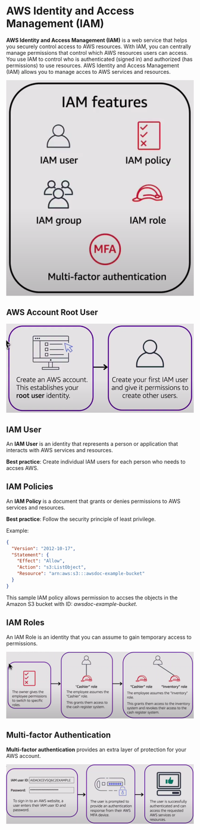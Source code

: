 # AWS Identity and Access Management (IAM)
**AWS Identity and Access Management (IAM)** is a web service that helps you securely control access to AWS resources. With IAM, you can centrally manage permissions that control which AWS resources users can access. You use IAM to control who is authenticated (signed in) and authorized (has permissions) to use resources. AWS Identity and Access Management (IAM) allows you to manage acces to AWS services and resources.

![AWS IAM Features](assets/img/aws-iam-features.png)

## AWS Account Root User

![AWS Account Root User](assets/img/aws-account-root-user.png)

## IAM User
An **IAM User** is an identity that represents a person or application that interacts with AWS services and resources.

**Best practice**: Create individual IAM users for each person who needs to accses AWS.

## IAM Policies
An **IAM Policy** is a document that grants or denies permissions to AWS services and resources.

**Best practice**: Follow the security principle of least privilege.

Example:
```json
{
  "Version": "2012-10-17",
  "Statement": {
    "Effect": "Allow",
    "Action": "s3:ListObject",
    "Resource": "arn:aws:s3:::awsdoc-example-bucket"
  }
}
```

This sample IAM policy allows permission to accses the objects in the Amazon S3 bucket with ID: *awsdoc-example-bucket*.

## IAM Roles
An IAM Role is an identity that you can assume to gain temporary access to permissions.

![AWS IAM Role Example](assets/img/aws-iam-role-example.png)

## Multi-factor Authentication
**Multi-factor authentication** provides an extra layer of protection for your AWS account.

![AWS Multi-factor Authentication](assets/img/aws-iam-mfa.png)